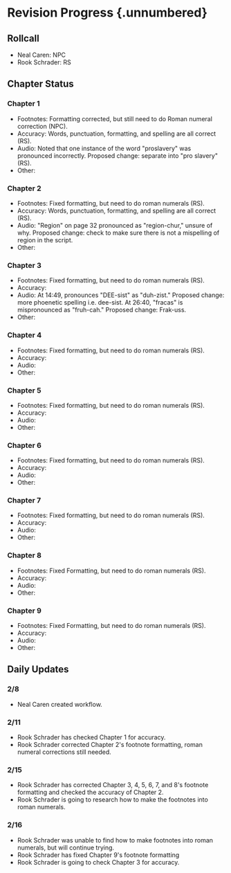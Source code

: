 # Revision Progress {.unnumbered}

## Rollcall
- Neal Caren: NPC
- Rook Schrader: RS

## Chapter Status

### Chapter 1
- Footnotes: Formatting corrected, but still need to do Roman numeral correction (NPC).
- Accuracy: Words, punctuation, formatting, and spelling are all correct (RS).
- Audio: Noted that one instance of the word "proslavery" was pronounced incorrectly. Proposed change: separate into "pro slavery" (RS).
- Other:

### Chapter 2
- Footnotes: Fixed formatting, but need to do roman numerals (RS).
- Accuracy: Words, punctuation, formatting, and spelling are all correct (RS).
- Audio: "Region" on page 32 pronounced as "region-chur," unsure of why. Proposed change: check to make sure there is not a mispelling of region in the script.
- Other:

### Chapter 3
- Footnotes: Fixed formatting, but need to do roman numerals (RS).
- Accuracy: 
- Audio: At 14:49, pronounces "DEE-sist" as "duh-zist." Proposed change: more phoenetic spelling i.e. dee-sist. At 26:40, "fracas" is mispronounced as "fruh-cah." Proposed change: Frak-uss.
- Other:

### Chapter 4
- Footnotes: Fixed formatting, but need to do roman numerals (RS).
- Accuracy:
- Audio:
- Other:

### Chapter 5
- Footnotes: Fixed formatting, but need to do roman numerals (RS).
- Accuracy:
- Audio:
- Other:

### Chapter 6
- Footnotes: Fixed formatting, but need to do roman numerals (RS).
- Accuracy:
- Audio:
- Other:

### Chapter 7
- Footnotes: Fixed formatting, but need to do roman numerals (RS).
- Accuracy:
- Audio:
- Other:

### Chapter 8
- Footnotes: Fixed Formatting, but need to do roman numerals (RS).
- Accuracy:
- Audio:
- Other:

### Chapter 9
- Footnotes: Fixed Formatting, but need to do roman numerals (RS).
- Accuracy:
- Audio:
- Other:


## Daily Updates

### 2/8
- Neal Caren created workflow.

### 2/11
- Rook Schrader has checked Chapter 1 for accuracy.
- Rook Schrader corrected Chapter 2's footnote formatting, roman numeral corrections still needed.

### 2/15
- Rook Schrader has corrected Chapter 3, 4, 5, 6, 7, and 8's footnote formatting and checked the accuracy of Chapter 2.
- Rook Schrader is going to research how to make the footnotes into roman numerals.

### 2/16 
- Rook Schrader was unable to find how to make footnotes into roman numerals, but will continue trying.
- Rook Schrader has fixed Chapter 9's footnote formatting
- Rook Schrader is going to check Chapter 3 for accuracy.
